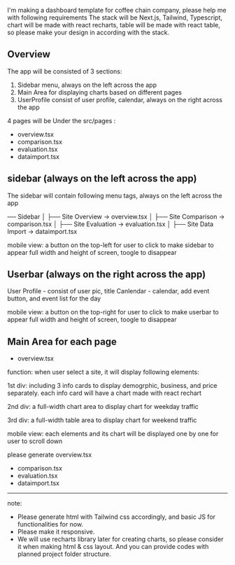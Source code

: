 I'm making a dashboard template for coffee chain company, please help me with following requirements
The stack will be Next.js, Tailwind, Typescript, chart will be made with react recharts, table will be made with react table, so please make your design in according with the stack.

## Overview

The app will be consisted of 3 sections:

1. Sidebar menu, always on the left across the app
2. Main Area for displaying charts based on different pages
3. UserProfile consist of user profile, calendar, always on the right across the app

4 pages will be Under the src/pages :

- overview.tsx
- comparison.tsx
- evaluation.tsx
- dataimport.tsx

## sidebar (always on the left across the app)

The sidebar will contain following menu tags, always on the left across the app

── Sidebar
│ ├── Site Overview -> overview.tsx
│ ├── Site Comparison -> comparison.tsx
│ ├── Site Evaluation -> evaluation.tsx
│ ├── Site Data Import -> dataimport.tsx

mobile view: a button on the top-left for user to click to make sidebar to appear full width and height of screen, toogle to disappear

## Userbar (always on the right across the app)

User Profile - consist of user pic, title
Canlendar - calendar, add event button, and event list for the day

mobile view: a button on the top-right for user to click to make userbar to appear full width and height of screen, toogle to disappear

## Main Area for each page

- overview.tsx

function: when user select a site, it will display following elements:

1st div: including 3 info cards to display demogrphic, business, and price separately. each info card will have a chart made with react rechart

2nd div: a full-width chart area to display chart for weekday traffic

3rd div: a full-width table area to display chart for weekend traffic

mobile view: each elements and its chart will be displayed one by one for user to scroll down

please generate overview.tsx

- comparison.tsx
- evaluation.tsx
- dataimport.tsx

---

note:

- Please generate html with Tailwind css accordingly, and basic JS for functionalities for now.
- Please make it responsive.
- We will use recharts library later for creating charts, so please consider it when making html & css layout. And you can provide codes with planned project folder structure.
